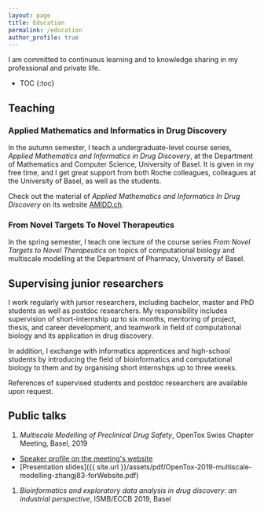 ```yaml
---
layout: page
title: Education
permalink: /education
author_profile: true
---
```


I am committed to continuous learning and to knowledge sharing in my
professional and private life.

* TOC
{:toc}

## Teaching

### Applied Mathematics and Informatics in Drug Discovery

In the autumn semester, I teach a undergraduate-level course series, *Applied
Mathematics and Informatics in Drug Discovery*, at the Department of Mathematics
and Computer Science, University of Basel. It is given in my free time, and I
get great support from both Roche colleagues, colleagues at the University of
Basel, as well as the students.

Check out the material of *Applied Mathematics and Informatics In Drug
Discovery* on its website [AMIDD.ch](http://amidd.ch).

### From Novel Targets To Novel Therapeutics

In the spring semester, I teach one lecture of the course series *From Novel
Targets to Novel Therapeutics* on topics of computational biology and multiscale
modelling at the Department of Pharmacy, University of Basel.

## Supervising junior researchers

I work regularly with junior researchers, including bachelor, master and PhD
students as well as postdoc researchers. My responsibility includes supervision
of short-internship up to six months, mentoring of project, thesis, and career
development, and teamwork in field of computational biology and its application
in drug discovery.

In addition, I exchange with informatics apprentices and high-school students by
introducing the field of bioinformatics and computational biology to them and by
organising short internships up to three weeks.

References of supervised students and postdoc researchers are available upon
request.

## Public talks

1. *Multiscale Modelling of Preclinical Drug Safety*, OpenTox Swiss Chapter
   Meeting, Basel, 2019
  * [Speaker profile on the meeting's website](https://opentox.net/Jitao-David-Zhang)
  * [Presentation slides]({{ site.url }}/assets/pdf/OpenTox-2019-multiscale-modelling-zhangj83-forWebsite.pdf)
1. *Bioinformatics and exploratory data analysis in drug discovery: an
   industrial perspective*, ISMB/ECCB 2019, Basel

